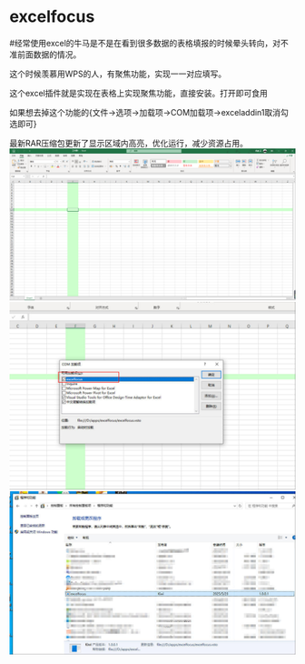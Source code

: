 # excelfocus
#经常使用excel的牛马是不是在看到很多数据的表格填报的时候晕头转向，对不准前面数据的情况。



这个时候羡慕用WPS的人，有聚焦功能，实现一一对应填写。




这个excel插件就是实现在表格上实现聚焦功能，直接安装。打开即可食用




如果想去掉这个功能的{文件→选项→加载项→COM加载项→exceladdin1取消勾选即可}


最新RAR压缩包更新了显示区域内高亮，优化运行，减少资源占用。
 ![image](https://raw.githubusercontent.com/KiwiTK/excelfocus/refs/heads/main/2.png)
 ![image](https://raw.githubusercontent.com/KiwiTK/excelfocus/refs/heads/main/4.jpg)
 ![image](https://raw.githubusercontent.com/KiwiTK/excelfocus/refs/heads/main/5.jpg)

